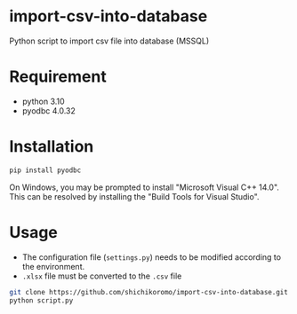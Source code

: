 # import-csv-into-database
Python script to import csv file into database (MSSQL)

# Requirement

* python 3.10
* pyodbc 4.0.32

# Installation

```bash
pip install pyodbc
```

On Windows, you may be prompted to install "Microsoft Visual C++ 14.0".
This can be resolved by installing the "Build Tools for Visual Studio".

# Usage

* The configuration file (`settings.py`) needs to be modified according to the environment.
* `.xlsx` file must be converted to the `.csv` file

```bash
git clone https://github.com/shichikoromo/import-csv-into-database.git
python script.py
```

